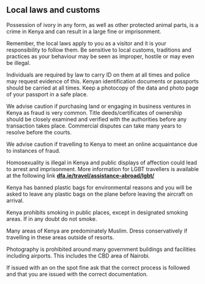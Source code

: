 ## Local laws and customs

Possession of ivory in any form, as well as other protected animal parts, is a crime in Kenya and can result in a large fine or imprisonment.

Remember, the local laws apply to you as a visitor and it is your responsibility to follow them. Be sensitive to local customs, traditions and practices as your behaviour may be seen as improper, hostile or may even be illegal.

Individuals are required by law to carry ID on them at all times and police may request evidence of this. Kenyan identification documents or passports should be carried at all times. Keep a photocopy of the data and photo page of your passport in a safe place.

We advise caution if purchasing land or engaging in business ventures in Kenya as fraud is very common. Title deeds/certificates of ownership should be closely examined and verified with the authorities before any transaction takes place. Commercial disputes can take many years to resolve before the courts.

We advise caution if travelling to Kenya to meet an online acquaintance due to instances of fraud.

Homosexuality is illegal in Kenya and public displays of affection could lead to arrest and imprisonment. More information for LGBT travellers is available at the following link [**dfa.ie/travel/assistance-abroad/lgbt/**](/en/dfa/overseas-travel/know-before-you-go-/)

Kenya has banned plastic bags for environmental reasons and you will be asked to leave any plastic bags on the plane before leaving the aircraft on arrival.

Kenya prohibits smoking in public places, except in designated smoking areas. If in any doubt do not smoke.

Many areas of Kenya are predominately Muslim. Dress conservatively if travelling in these areas outside of resorts.

Photography is prohibited around many government buildings and facilities including airports. This includes the CBD area of Nairobi.

If issued with an on the spot fine ask that the correct process is followed and that you are issued with the correct documentation.